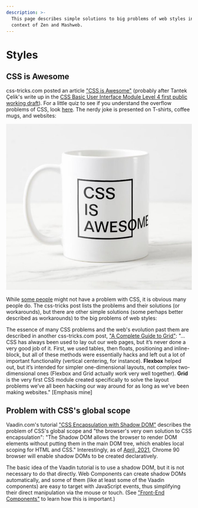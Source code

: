 ```yaml
---
description: >-
  This page describes simple solutions to big problems of web styles in the
  context of Zen and Mashweb.
---
```


# Styles

## CSS is Awesome

css-tricks.com posted an article ["CSS is Awesome"](https://css-tricks.com/css-is-awesome/) \(probably after Tantek Çelik's write up in the [CSS Basic User Interface Module Level 4 first public working draft](https://www.w3.org/TR/2015/WD-css-ui-4-20150922/)\). For a little quiz to see if you understand the overflow problems of CSS, look [here](https://css-tricks.com/which-css-is-awesome-makes-the-most-sense-if-you-dont-know-css-well/). The nerdy joke is presented on T-shirts, coffee mugs, and websites:

![](../.gitbook/assets/css-is-awesome%20%281%29.jpeg)

While [some people](https://uxdesign.cc/why-do-most-developers-hate-css-63c92bce36ed) might not have a problem with CSS, it is obvious many people do. The css-tricks post lists the problems and their solutions \(or workarounds\), but there are other simple solutions \(some perhaps better described as workarounds\) to the big problems of web styles: 

The essence of many CSS problems and the web's evolution past them are described in another css-tricks.com post, ["A Complete Guide to Grid"](https://css-tricks.com/snippets/css/complete-guide-grid/): "... CSS has always been used to lay out our web pages, but it’s never done a very good job of it. First, we used tables, then floats, positioning and inline-block, but all of these methods were essentially hacks and left out a lot of important functionality \(vertical centering, for instance\). **Flexbox** helped out, but it’s intended for simpler one-dimensional layouts, not complex two-dimensional ones \(Flexbox and Grid actually work very well together\). **Grid** is the very first CSS module created specifically to solve the layout problems we’ve all been hacking our way around for as long as we’ve been making websites." \[Emphasis mine\]

## Problem with CSS's global scope

Vaadin.com's tutorial ["CSS Encapsulation with Shadow DOM"](https://vaadin.com/learn/tutorials/css-encapsulation-with-shadow-dom) describes the problem of CSS's global scope and "the browser's very own solution to CSS encapsulation": "The Shadow DOM allows the browser to render DOM elements without putting them in the main DOM tree, which enables local scoping for HTML and CSS." Interestingly, as of [April, 2021](https://www.youtube.com/watch?v=h3MONldIoNM), Chrome 90 browser will enable shadow DOMs to be created declaratively.

The basic idea of the Vaadin tutorial is to use a shadow DOM, but it is not necessary to do that directly. Web Components can create shadow DOMs automatically, and some of them \(like at least some of the Vaadin components\) are easy to target with JavaScript events, thus simplifying their direct manipulation via the mouse or touch. \(See ["Front-End Components"](https://tomelam.gitbook.io/mashweb/part-4-web-page-structure/front-end-components) to learn how this is important.\)

